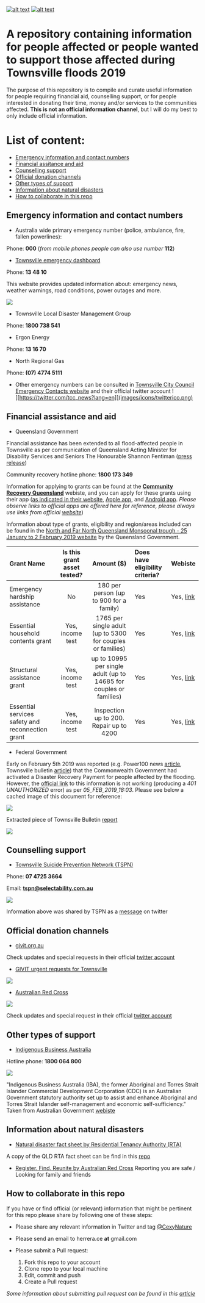 <!-- Created by Cesar Herrera -->

<!-- Display Twitter and GitHub accounts icons and links -->

[![alt text][1.2]][1]
[![alt text][2.2]][2]

<!-- links to social media icons -->

<!-- icons with padding -->

[1.1]: images/icons/twitterico.png (icon with padding)
[2.1]: images/icons/githubicon.png (icon with padding)

<!-- icons without padding -->

[1.2]: images/icons/twittericon2.png (icon without padding)
[2.2]: images/icons/githubicon2.png (github icon without padding)

<!-- links to accounts -->

[1]: http://www.twitter.com/CexyNature
[2]: http://www.github.com/CexyNature

<!-- End -->
A repository containing information for people affected or people wanted to support those affected during Townsville floods 2019
===============

The purpose of this repository is to compile and curate useful information for people requiring financial aid, counselling support, or for people interested in donating their time, money and/or services to the communities affected. **This is not an official information channel**, but I will do my best to only include official information.

# List of content:

- [Emergency information and contact numbers](#Emergency-information-and-contact-numbers)
- [Financial assitance and aid](#Financial-assistance-and-aid)
- [Counselling support](#Counselling-support)
- [Official donation channels](#Official-donation-channels)
- [Other types of support](#Other-types-of-support)
- [Information about natural disasters](#Information-about-natural-disasters)
- [How to collaborate in this repo](#How-to-collaborate-in-this-repo)


## Emergency information and contact numbers

- Australia wide primary emergency number (police, ambulance, fire, fallen powerlines):

Phone: **000** (*from mobile phones people can also use number* **112**)

- [Townsville emergency dashboard](http://disaster.townsville.qld.gov.au)

Phone: **13 48 10**

This website provides updated information about: emergency news, weather warnings, road conditions, power outages and more.

![](images/TSV_ED_at_20190205_165416.png)

- Townsville Local Disaster Management Group

Phone: **1800 738 541**

- Ergon Energy

Phone: **13 16 70**

- North Regional Gas

Phone: **(07) 4774 5111**

- Other emergency numbers can be consulted in [Townsville City Council Emergency Contacts website](https://www.townsville.qld.gov.au/community-support/community-safety/disaster-management/during-a-disaster/emergency-contacts) and their official twitter account ![[https://twitter.com/tcc_news?lang=en]](images/icons/twitterico.png)


## Financial assistance and aid

- Queensland Government

Financial assistance has been extended to all flood-affected people in Townsville as per communication of Queensland Acting Minister for Disability Services and Seniors The Honourable Shannon Fentiman ([press release](http://statements.cabinet.qld.gov.au/Statement/2019/2/4/financial-assistance-extended-to-all-floodaffected-people-in-townsville))

Community recovery hotline phone: **1800 173 349**

Information for applying to grants can be found at the **[Community Recovery Queensland](https://www.communityrecovery.qld.gov.au/#/)** webiste, and you can apply for these grants using their app ([as indicated in their website](https://www.qld.gov.au/community/disasters-emergencies/recovery-after-disaster/self-recovery-app), [Apple app](https://itunes.apple.com/au/app/selfrecovery/id942944983?mt=8), and [Android app](https://play.google.com/store/apps/details?id=communities.gov.au.disasterrecoverydroid&hl=en). *Please observe links to official apps are offered here for reference, please always use links from official [website](https://www.qld.gov.au/community/disasters-emergencies/recovery-after-disaster/self-recovery-app)*) 

Information about type of grants, eligibility and region/areas included can be found in the [North and Far North Queensland Monsoonal trough - 25 January to 2 February 2019 website](https://www.qld.gov.au/community/disasters-emergencies/queensland-disasters/fnq-monsoonal-trough) by the Queensland Government.

Grant Name | Is this grant asset tested? | Amount ($) | Does have eligibility criteria? | Webiste
:--- | :---:| :---: | :--- | :---
Emergency hardship assistance | No | 180 per person (up to 900 for a family) | Yes | Yes, [link](https://www.qld.gov.au/community/disasters-emergencies/financial-assistance/immediate-hardship-assistance)
Essential household contents grant | Yes, income test | 1765 per single adult (up to 5300 for couples or families) | Yes | Yes, [link](https://www.qld.gov.au/community/disasters-emergencies/financial-assistance/essential-household-content-grant)
Structural assistance grant | Yes, income test | up to 10995 per single adult (up to 14685 for couples or families) | Yes | Yes, [link](https://www.qld.gov.au/community/disasters-emergencies/financial-assistance/structural-assistance-grant)
Essential services safety and reconnection grant | Yes, income test | Inspection up to 200. Repair up to 4200 | Yes | Yes, [link](https://www.qld.gov.au/community/disasters-emergencies/financial-assistance/essential-services-safety-reconnection-grant)






- Federal Government

Early on February 5th 2019 was reported (e.g. Power100 news [article](https://www.power100.com.au/news/local-news/150270-commonwealth-government-townsville-disaster-assistance), Townsville bulletin [article](https://www.townsvillebulletin.com.au/news/townsville/1000-disaster-relief-payment-available-to-every-townsville-flood-victim-from-tuesday/news-story/a715597c5462031f43f3d8d0ab37664b)) that the Commonwealth Government had activated a Disaster Recovery Payment for people affected by the flooding. However, the [official link](https://www.disasterassist.gov.au/Documents/Fact-sheets/Disaster-Recovery-Payment-Factsheet.pdf) to this information is not working (producing a *401 UNAUTHORIZED* error) as per *05_FEB_2019_18:03*.
Please see below a cached image of this document for reference:

![](images/FedGov_Disaster_recovery_payment_cached.png)

Extracted piece of Townsville Bulletin [report](https://www.townsvillebulletin.com.au/news/townsville/1000-disaster-relief-payment-available-to-every-townsville-flood-victim-from-tuesday/news-story/a715597c5462031f43f3d8d0ab37664b)

![](images/TsvBulletin_extract.png)

## Counselling support

- [Townsville Suicide Prevention Network (TSPN)](http://tspn.org.au)

Phone: **07 4725 3664**

Email: **tspn@selectability.com.au**

![](images/TSPN_tweet_img.jpeg)

Information above was shared by TSPN as a [message](https://twitter.com/TownsvilleSPN/status/1092304820889739264) on twitter

## Official donation channels

- [givit.org.au](http://givit.org.au/disasters)

Check updates and special requests in their official [twitter account ](https://twitter.com/GIVIT_AUS)

- [GIVIT urgent requests for Townsville](https://twitter.com/GIVIT_AUS/status/1092621115678212097)

![](images/givit_urgent_requests.jpeg)

- [Australian Red Cross](https://www.redcross.org.au/disasters)

![](images/Red_cross_info_and_requests.jpeg)

Check updates and special request in their official [twitter account](https://twitter.com/RedCrossAU?lang=en)

## Other types of support

- [Indigenous Business Australia](http://www.iba.gov.au)

Hotline phone: **1800 064 800**

![](images/IBA_message.png)

"Indigenous Business Australia (IBA), the former Aboriginal and Torres Strait Islander Commercial Development Corporation (CDC) is an Australian Government statutory authority set up to assist and enhance Aboriginal and Torres Strait Islander self-management and economic self-sufficiency." Taken from Australian Government [webiste](https://www.australia.gov.au/directories/australia/iba) 

## Information about natural disasters

 - [Natural disaster fact sheet by Residential Tenancy Authority (RTA)](https://www.rta.qld.gov.au/Forms-and-publications/Fact-sheets/General-tenancy-fact-sheets/Natural-disasters-fact-sheet)
 
 A copy of the QLD RTA fact sheet can be find in this [repo](documents/rta-fact-sheet_important-renting-information-for-natural-disaster-victims.pdf)
 
 - [Register. Find. Reunite by Australian Red Cross](https://register.redcross.org.au)
 Reporting you are safe / Looking for family and friends
 
 
 
 ## How to collaborate in this repo
 
 If you have or find official (or relevant) information that might be pertinent for this repo please share by following one of these steps:
 
 - Please share any relevant information in Twitter and tag [@CexyNature](http://www.twitter.com/CexyNature)
 
 - Please send an email to herrera.ce **at** gmail.com
 
 - Please submit a Pull request:
 
    1. Fork this repo to your account
    2. Clone repo to your local machine
    3. Edit, commit and push
    4. Create a Pull request
 
*Some information about submitting pull request can be found in this [article](https://code.tutsplus.com/tutorials/how-to-collaborate-on-github--net-34267)*
